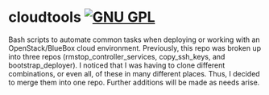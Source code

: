 cloudtools [![GNU GPL](http://img.shields.io/:license-gpl3-blue.svg)](http://www.gnu.org/licenses/gpl-3.0.html)
==========================

Bash scripts to automate common tasks when deploying or working with an
OpenStack/BlueBox cloud environment. Previously, this repo was broken up into three repos (rmstop_controller_services, copy_ssh_keys, and bootstrap_deployer). I noticed that I was having to clone different combinations, or even all, of these in many different places. Thus, I decided to merge them into one repo. Further additions will be made as needs arise.
